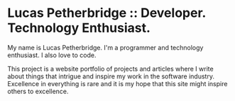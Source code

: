 # Lucas Petherbridge :: Developer. Technology Enthusiast.

My name is Lucas Petherbridge. I'm a programmer and technology enthusiast. I also love to code.

This project is a website portfolio of projects and articles where I write about things that intrigue and inspire my work in the software industry. Excellence in everything is rare and it is my hope that this site might inspire others to excellence.
